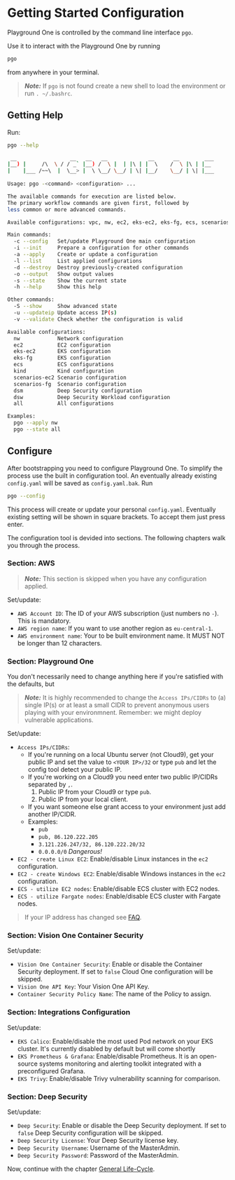 # Getting Started Configuration

Playground One is controlled by the command line interface `pgo`.

Use it to interact with the Playground One by running

```sh
pgo
```

from anywhere in your terminal.

> ***Note:*** If `pgo` is not found create a new shell to load the environment or run `. ~/.bashrc`.

## Getting Help

Run:

```sh
pgo --help
```

```sh
 __                 __   __   __             __      __        ___ 
|__) |     /\  \ / / _` |__) /  \ |  | |\ | |  \    /  \ |\ | |__  
|    |___ /~~\  |  \__> |  \ \__/ \__/ | \| |__/    \__/ | \| |___ 
                                                                   
Usage: pgo -<command> <configuration> ...

The available commands for execution are listed below.
The primary workflow commands are given first, followed by
less common or more advanced commands.

Available configurations: vpc, nw, ec2, eks-ec2, eks-fg, ecs, scenarios-ec2, scenarios-fg

Main commands:
  -c --config   Set/update Playground One main configuration
  -i --init     Prepare a configuration for other commands
  -a --apply    Create or update a configuration
  -l --list     List applied configurations
  -d --destroy  Destroy previously-created configuration
  -o --output   Show output values
  -s --state    Show the current state
  -h --help     Show this help

Other commands:
  -S --show     Show advanced state
  -u --updateip Update access IP(s)
  -v --validate Check whether the configuration is valid

Available configurations:
  nw            Network configuration
  ec2           EC2 configuration
  eks-ec2       EKS configuration
  eks-fg        EKS configuration
  ecs           ECS configurations
  kind          Kind configuration
  scenarios-ec2 Scenario configuration
  scenarios-fg  Scenario configuration
  dsm           Deep Security configuration
  dsw           Deep Security Workload configuration
  all           All configurations

Examples:
  pgo --apply nw
  pgo --state all
```

## Configure

After bootstrapping you need to configure Playground One. To simplify the process use the built in configuration tool. An eventually already existing `config.yaml` will be saved as `config.yaml.bak`. Run

```sh
pgo --config
```

This process will create or update your personal `config.yaml`. Eventually existing setting will be shown in square brackets. To accept them just press enter.

The configuration tool is devided into sections. The following chapters walk you through the process.

### Section: AWS

> ***Note:*** This section is skipped when you have any configuration applied.

Set/update:

- `AWS Account ID`: The ID of your AWS subscription (just numbers no `-`). This is mandatory.
- `AWS region name`: If you want to use another region as `eu-central-1`.
- `AWS environment name`: Your to be built environment name. It MUST NOT be longer than 12 characters.

### Section: Playground One

You don't necessarily need to change anything here if you're satisfied with the defaults, but

> ***Note:*** It is highly recommended to change the `Access IPs/CIDRs` to (a) single IP(s) or at least a small CIDR to prevent anonymous users playing with your environmnent. Remember: we might deploy vulnerable applications.

Set/update:

- `Access IPs/CIDRs`:
  - If you're running on a local Ubuntu server (not Cloud9), get your public IP and set the value to `<YOUR IP>/32` or type `pub` and let the config tool detect your public IP.
  - If you're working on a Cloud9 you need enter two public IP/CIDRs separated by `,`.
    1. Public IP from your Cloud9 or type `pub`.
    2. Public IP from your local client.  
  - If you want someone else grant access to your environment just add another IP/CIDR.
  - Examples:
    - `pub`
    - `pub, 86.120.222.205`
    - `3.121.226.247/32, 86.120.222.20/32`
    - `0.0.0.0/0` *Dangerous!*
- `EC2 - create Linux EC2`: Enable/disable Linux instances in the `ec2` configuration.
- `EC2 - create Windows EC2`: Enable/disable Windows instances in the `ec2` configuration.
- `ECS - utilize EC2 nodes`: Enable/disable ECS cluster with EC2 nodes.
- `ECS - utilize Fargate nodes`: Enable/disable ECS cluster with Fargate nodes.

> If your IP address has changed see [FAQ](../faq.md#my-ip-address-has-changed-and-i-cannot-access-my-apps-anymore).

### Section: Vision One Container Security

Set/update:

- `Vision One Container Security`: Enable or disable the Container Security deployment. If set to `false` Cloud One configuration will be skipped.
- `Vision One API Key`: Your Vision One API Key.
- `Container Security Policy Name`: The name of the Policy to assign.

### Section: Integrations Configuration

Set/update:

- `EKS Calico`: Enable/disable the most used Pod network on your EKS cluster. It's currently disabled by default but will come shortly
- `EKS Prometheus & Grafana`: Enable/disable Prometheus. It is an open-source systems monitoring and alerting toolkit integrated with a preconfigured Grafana.
- `EKS Trivy`: Enable/disable Trivy vulnerability scanning for comparison.

### Section: Deep Security

Set/update:

- `Deep Security`: Enable or disable the Deep Security deployment. If set to `false` Deep Security configuration will be skipped.
- `Deep Security License`: Your Deep Security license key.
- `Deep Security Username`: Username of the MasterAdmin.
- `Deep Security Password`: Password of the MasterAdmin.

Now, continue with the chapter [General Life-Cycle](life-cycle.md).